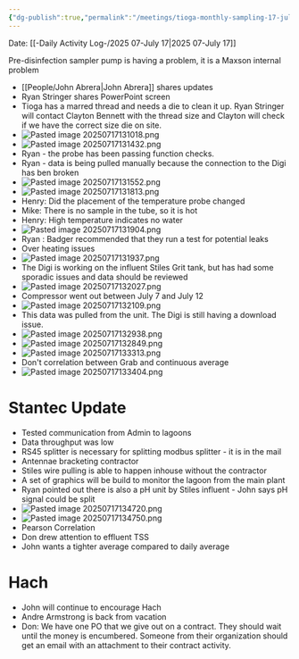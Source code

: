 ```yaml
---
{"dg-publish":true,"permalink":"/meetings/tioga-monthly-sampling-17-july-2025/","noteIcon":"","created":"2025-07-17T13:09:54.009-05:00"}
---
```


Date: [[-Daily Activity Log-/2025 07-July 17\|2025 07-July 17]]


 Pre-disinfection sampler pump is having a problem, it is a Maxson internal problem
- [[People/John Abrera\|John Abrera]] shares updates
- Ryan Stringer shares PowerPoint screen
- Tioga has a marred thread and needs a die to clean it up. Ryan Stringer will contact Clayton Bennett with the thread size and Clayton will check if we have the correct size die on site.
- ![Pasted image 20250717131018.png](/img/user/Pasted%20image%2020250717131018.png)
- ![Pasted image 20250717131432.png](/img/user/Pasted%20image%2020250717131432.png)
- Ryan - the probe has been passing function checks.
- Ryan - data is being pulled manually because the connection to the Digi has ben broken
- ![Pasted image 20250717131552.png](/img/user/Pasted%20image%2020250717131552.png)
- ![Pasted image 20250717131813.png](/img/user/Pasted%20image%2020250717131813.png)
- Henry: Did the placement of the temperature probe changed
- Mike: There is no sample in the tube, so it is hot
- Henry: High temperature indicates no water
- ![Pasted image 20250717131904.png](/img/user/Pasted%20image%2020250717131904.png)
- Ryan : Badger recommended that they run a test for potential leaks
- Over heating issues
- ![Pasted image 20250717131937.png](/img/user/Pasted%20image%2020250717131937.png)
- The Digi is working on the influent Stiles Grit tank, but has had some sporadic issues and data should be reviewed
- ![Pasted image 20250717132027.png](/img/user/Pasted%20image%2020250717132027.png)
- Compressor went out between July 7 and July 12
- ![Pasted image 20250717132109.png](/img/user/Pasted%20image%2020250717132109.png)
- This data was pulled from the unit. The Digi is still having a download issue.
- ![Pasted image 20250717132938.png](/img/user/Pasted%20image%2020250717132938.png)
- ![Pasted image 20250717132849.png](/img/user/Pasted%20image%2020250717132849.png)
- ![Pasted image 20250717133313.png](/img/user/Pasted%20image%2020250717133313.png)
- Don't correlation between Grab and continuous average
- ![Pasted image 20250717133404.png](/img/user/Pasted%20image%2020250717133404.png)

# Stantec Update
- Tested communication from Admin to lagoons
- Data throughput was low
- RS45 splitter is necessary for splitting modbus splitter - it is in the mail
- Antennae bracketing contractor
- Stiles wire pulling is able to happen inhouse without the contractor
- A set of graphics will be build to monitor the lagoon from the main plant
- Ryan pointed out there is also a pH unit by Stiles influent - John says pH signal could be split 
- ![Pasted image 20250717134720.png](/img/user/Pasted%20image%2020250717134720.png)
- ![Pasted image 20250717134750.png](/img/user/Pasted%20image%2020250717134750.png)
- Pearson Correlation
- Don drew attention to effluent TSS
- John wants a tighter average compared to daily average

# Hach
- John will continue to encourage Hach
- Andre Armstrong is back from vacation
- Don: We have one PO that we give out on a contract. They should wait until the money is encumbered. Someone from their organization should get an email with an attachment to their contract activity.